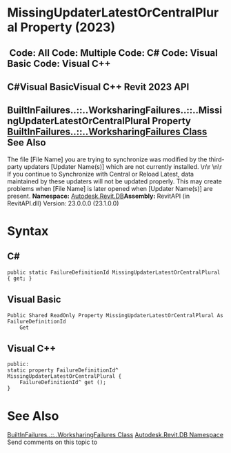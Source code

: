 # MissingUpdaterLatestOrCentralPlural Property (2023)

﻿
 Code: All Code: Multiple Code: C# Code: Visual Basic Code: Visual C++   
---  
C#Visual BasicVisual C++
Revit 2023 API  
---  
BuiltInFailures..::..WorksharingFailures..::..MissingUpdaterLatestOrCentralPlural Property   
[BuiltInFailures..::..WorksharingFailures Class](5afe890a-cdb3-db2e-86d9-4a862a2533e0.md "BuiltInFailures.WorksharingFailures Class") See Also  
---  
The file [File Name] you are trying to synchronize was modified by the third-party updaters [Updater Name(s)] which are not currently installed. \n\r \n\r If you continue to Synchronize with Central or Reload Latest, data maintained by these updaters will not be updated properly. This may create problems when [File Name] is later opened when [Updater Name(s)] are present. 
**Namespace:** [Autodesk.Revit.DB](87546ba7-461b-c646-cbb1-2cb8f5bff8b2.md "Autodesk.Revit.DB Namespace")**Assembly:** RevitAPI (in RevitAPI.dll) Version: 23.0.0.0 (23.1.0.0)
# Syntax
C#  
---  
```text
public static FailureDefinitionId MissingUpdaterLatestOrCentralPlural { get; }
```
  
Visual Basic  
---  
```text
Public Shared ReadOnly Property MissingUpdaterLatestOrCentralPlural As FailureDefinitionId
	Get
```
  
Visual C++  
---  
```text
public:
static property FailureDefinitionId^ MissingUpdaterLatestOrCentralPlural {
	FailureDefinitionId^ get ();
}
```
  
# See Also
[BuiltInFailures..::..WorksharingFailures Class](5afe890a-cdb3-db2e-86d9-4a862a2533e0.md "BuiltInFailures.WorksharingFailures Class")
[Autodesk.Revit.DB Namespace](87546ba7-461b-c646-cbb1-2cb8f5bff8b2.md "Autodesk.Revit.DB Namespace")
Send comments on this topic to 